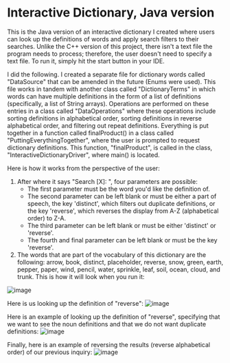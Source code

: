 # Interactive Dictionary, Java version
This is the Java version of an interactive dictionary I created where users can look up the definitions of words and apply search filters to their searches. Unlike the C++ version of this project, there isn't a text file the program needs to process; therefore, the user doesn't need to specify a text file. To run it, simply hit the start button in your IDE.

I did the following. I created a separate file for dictionary words called "DataSource" that can be amended in the future (Enums were used). This file works in tandem with another class called "DictionaryTerms" in which words can have multiple definitions in the form of a list of definitions (specifically, a list of String arrays). Operations are performed on these entries in a class called "DataOperations" where these operations include sorting definitions in alphabetical order, sorting definitions in reverse alphabetical order, and filtering out repeat definitions. Everything is put together in a function called finalProduct() in a class called "PuttingEverythingTogether", where the user is prompted to request dictionary definitions. This function, "finalProduct", is called in the class, "InteractiveDictionaryDriver", where main() is located.

Here is how it works from the perspective of the user:

1) After where it says "Search [X]: ", four parameters are possible:
   - The first parameter must be the word you'd like the definition of.
   - The second parameter can be left blank or must be either a part of speech, the key 'distinct', which filters out duplicate definitions, or the key 'reverse', which reverses the display from A-Z (alphabetical order) to Z-A.
   - The third parameter can be left blank or must be either 'distinct' or 'reverse'.
   - The fourth and final parameter can be left blank or must be the key 'reverse'.
2) The words that are part of the vocabulary of this dictionary are the following: arrow, book, distinct, placeholder, reverse, snow, green, earth, pepper, paper, wind, pencil, water, sprinkle, leaf, soil, ocean, cloud, and trunk. 
This is how it will look when you run it:

![image](https://github.com/user-attachments/assets/441b7815-c987-4478-a174-d2177eabac44)


Here is us looking up the definition of "reverse": 
![image](https://github.com/user-attachments/assets/2b508659-b8d1-4d16-bf99-ccd2c1ea1d11)


Here is an example of looking up the definition of "reverse", specifying that we want to see the noun definitions and that we do not want duplicate definitions: 
![image](https://github.com/user-attachments/assets/51821fb0-e7dc-42ff-ac83-b54ee4889613)


Finally, here is an example of reversing the results (reverse alphabetical order) of our previous inquiry: 
![image](https://github.com/user-attachments/assets/54aa116a-ceae-4a47-b611-62537736484c)

